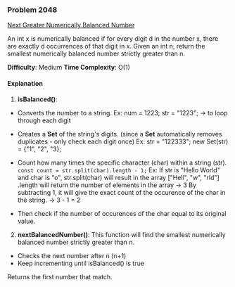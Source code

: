 ### Problem 2048
[Next Greater Numerically Balanced Number](https://leetcode.com/problems/next-greater-numerically-balanced-number/description/)

An int x is numerically balanced if for every digit d in the number x, there are exactly d occurrences of that digit in x.
Given an int n, return the smallest numerically balanced number strictly greater than n.

**Difficulty**: Medium
**Time Complexity**: O(1)

#### Explanation
1. **isBalanced()**:
- Converts the number to a string.
Ex: 
num = 1223; 
str = "1223"; -> to loop through each digit

- Creates a **Set** of the string's digits.
(since a **Set** automatically removes duplicates - only check each digit once)
Ex:
str = "122333";
new Set(str) = {"1", "2", "3};

- Count how many times the specific character (char) within a string (str).
`const count = str.split(char).length - 1;`
Ex: 
If str is "Hello World" and char is "o", str.split(char) will result in the array ["Hell", "w", "rld"]
.length will return the number of elements in the array -> 3
By subtracting 1, it will give the exact count of the occurence of the char in the string. -> 3 - 1 = 2

- Then check if the number of occurences of the char equal to its original value.

2. **nextBalancedNumber()**:
This function will find the smallest numerically balanced number strictly greater than n.

- Checks the next number after n (n+1)
- Keep incrementing until isBalanced() is true

Returns the first number that match.